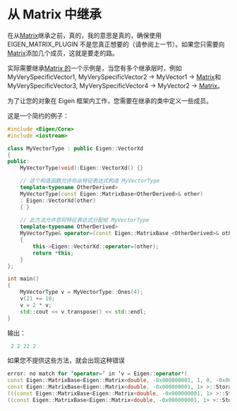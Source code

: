 # 从 Matrix 中继承

在从[Matrix](https://eigen.tuxfamily.org/dox/classEigen_1_1Matrix.html)继承之前，真的，我的意思是真的，确保使用 EIGEN_MATRIX_PLUGIN 不是您真正想要的（请参阅上一节）。如果您只需要向[Matrix](https://eigen.tuxfamily.org/dox/classEigen_1_1Matrix.html)添加几个成员，这就是要走的路。

实际需要继承[Matrix 的](https://eigen.tuxfamily.org/dox/classEigen_1_1Matrix.html)一个示例是，当您有多个继承层时，例如 MyVerySpecificVector1, MyVerySpecificVector2 -> MyVector1 -> [Matrix](https://eigen.tuxfamily.org/dox/classEigen_1_1Matrix.html)和 MyVerySpecificVector3, MyVerySpecificVector4 -> MyVector2 -> [Matrix](https://eigen.tuxfamily.org/dox/classEigen_1_1Matrix.html)。

为了让您的对象在 Eigen 框架内工作，您需要在继承的类中定义一些成员。

这是一个简约的例子：

```cpp
#include <Eigen/Core>
#include <iostream>

class MyVectorType : public Eigen::VectorXd
{
public:
    MyVectorType(void):Eigen::VectorXd() {}

    // 这个构造函数允许你从特征表达式构造 MyVectorType
    template<typename OtherDerived>
    MyVectorType(const Eigen::MatrixBase<OtherDerived>& other)
    : Eigen::VectorXd(other)
    { }
    
    // 此方法允许您将特征表达式分配给 MyVectorType
    template<typename OtherDerived>
    MyVectorType& operator=(const Eigen::MatrixBase <OtherDerived>& other)
    {
        this->Eigen::VectorXd::operator=(other);
        return *this;
    }
};

int main()
{
    MyVectorType v = MyVectorType::Ones(4);
    v(2) += 10;
    v = 2 * v;
    std::cout << v.transpose() << std::endl;
}
```

输出：

```c++
 2 2 22 2
```

如果您不提供这些方法，就会出现这种错误

```cpp
error: no match for ‘operator=’ in ‘v = Eigen::operator*(
const Eigen::MatrixBase<Eigen::Matrix<double, -0x000000001, 1, 0, -0x000000001, 1> >::Scalar&, 
const Eigen::MatrixBase<Eigen::Matrix<double, -0x000000001, 1> >::StorageBaseType&)
(((const Eigen::MatrixBase<Eigen::Matrix<double, -0x000000001, 1> >::StorageBaseType&)
((const Eigen::MatrixBase<Eigen::Matrix<double, -0x000000001, 1> >::StorageBaseType*)(& v))))’
```

 